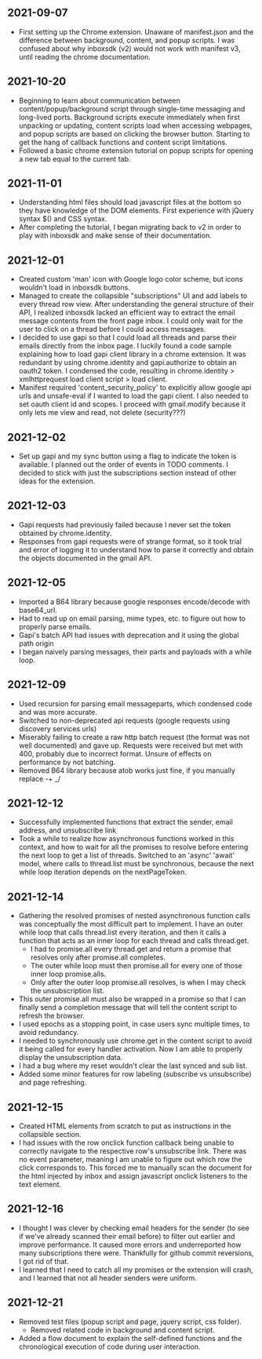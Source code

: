 ## 2021-09-07

- First setting up the Chrome extension. Unaware of manifest.json and the difference between
  background, content, and popup scripts. I was confused about why inboxsdk (v2) would not work with
  manifest v3, until reading the chrome documentation.

## 2021-10-20

- Beginning to learn about communication between content/popup/background script through single-time
  messaging and long-lived ports. Background scripts execute immediately when first unpacking or
  updating, content scripts load when accessing webpages, and popup scripts are based on clicking
  the browser button. Starting to get the hang of callback functions and content script limitations.
- Followed a basic chrome extension tutorial on popup scripts for opening a new tab equal to the
  current tab.

## 2021-11-01

- Understanding html files should load javascript files at the bottom so they have knowledge of the
  DOM elements. First experience with jQuery syntax $() and CSS syntax.
- After completing the tutorial, I began migrating back to v2 in order to play with inboxsdk and
  make sense of their documentation.

## 2021-12-01

- Created custom 'man' icon with Google logo color scheme, but icons wouldn't load in inboxsdk
  buttons.
- Managed to create the collapsible "subscriptions" UI and add labels to every thread row view.
  After understanding the general structure of their API, I realized inboxsdk lacked an efficient way
  to extract the email message contents from the front page inbox. I could only wait for the user to
  click on a thread before I could access messages.
- I decided to use gapi so that I could load all threads and parse their emails directly from the
  inbox page. I luckily found a code sample explaining how to load gapi client library in a chrome
  extension. It was redundant by using chrome.identity and gapi.authorize to obtain an oauth2 token.
  I condensed the code, resulting in chrome.identity > xmlhttprequest load client script > load client.
- Manifest required 'content_security_policy' to explicitly allow google api urls and unsafe-eval
  if I wanted to load the gapi client. I also needed to set oauth client id and scopes. I proceed
  with gmail.modify because it only lets me view and read, not delete (security???)

## 2021-12-02

- Set up gapi and my sync button using a flag to indicate the token is available. I planned out the
  order of events in TODO comments. I decided to stick with just the subscriptions section instead of
  other ideas for the extension.

## 2021-12-03

- Gapi requests had previously failed because I never set the token obtained by chrome.identity.
- Responses from gapi requests were of strange format, so it took trial and error of logging it to
  understand how to parse it correctly and obtain the objects documented in the gmail API.

## 2021-12-05

- Imported a B64 library because google responses encode/decode with base64_url.
- Had to read up on email parsing, mime types, etc. to figure out how to properly parse emails.
- Gapi's batch API had issues with deprecation and it using the global path origin
- I began naively parsing messages, their parts and payloads with a while loop.

## 2021-12-09

- Used recursion for parsing email messageparts, which condensed code and was more accurate.
- Switched to non-deprecated api requests (google requests using discovery services urls)
- Miserably failing to create a raw http batch request (the format was not well documented) and
  gave up. Requests were received but met with 400, probably due to incorrect format. Unsure of
  effects on performance by not batching.
- Removed B64 library because atob works just fine, if you manually replace -+ \_/

## 2021-12-12

- Successfully implemented functions that extract the sender, email address, and unsubscribe link
- Took a while to realize how asynchronous functions worked in this context, and how to wait for
  all the promises to resolve before entering the next loop to get a list of threads. Switched to an
  'async' 'await' model, where calls to thread.list must be synchronous, because the next while loop
  iteration depends on the nextPageToken.

## 2021-12-14

- Gathering the resolved promises of nested asynchronous function calls was conceptually the most difficult part to implement. I have an outer while loop that calls thread.list every iteration, and then it calls a function that acts as an inner loop for each thread and calls thread.get.
  - I had to promise.all every thread.get and return a promise that resolves only after promise.all completes.
  - The outer while loop must then promise.all for every one of those inner loop promise.alls.
  - Only after the outer loop promise.all resolves, is when I may check the unsubscription list.
- This outer promise.all must also be wrapped in a promise so that I can finally send a completion message that will tell the content script to refresh the browser.
- I used epochs as a stopping point, in case users sync multiple times, to avoid redundancy.
- I needed to synchronously use chrome.get in the content script to avoid it being called for every handler activation. Now I am able to properly display the unsubscription data.
- I had a bug where my reset wouldn't clear the last synced and sub list.
- Added some minor features for row labeling (subscribe vs unsubscribe) and page refreshing.

## 2021-12-15

- Created HTML elements from scratch to put as instructions in the collapsible section.
- I had issues with the row onclick function callback being unable to correctly navigate to the respective row's unsubscribe link. There was no event parameter, meaning I am unable to figure out which row the click corresponds to. This forced me to manually scan the document for the html injected by inbox and assign javascript onclick listeners to the text element.

## 2021-12-16

- I thought I was clever by checking email headers for the sender (to see if we've already scanned their email before) to filter out earlier and improve performance. It caused more errors and underreported how many subscriptions there were. Thankfully for github commit reversions, I got rid of that.
- I learned that I need to catch all my promises or the extension will crash, and I learned that not all header senders were uniform.

## 2021-12-21

- Removed test files (popup script and page, jquery script, css folder).
  - Removed related code in background and content script.
- Added a flow document to explain the self-defined functions and the chronological execution of code during user interaction.
